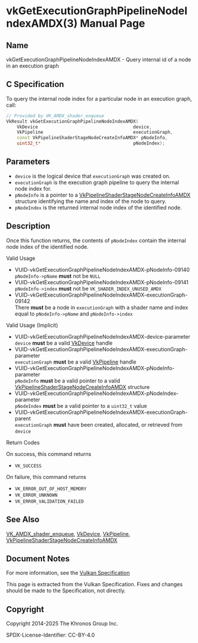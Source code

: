 # vkGetExecutionGraphPipelineNodeIndexAMDX(3) Manual Page

## Name

vkGetExecutionGraphPipelineNodeIndexAMDX - Query internal id of a node in an execution graph



## [](#_c_specification)C Specification

To query the internal node index for a particular node in an execution graph, call:

```c++
// Provided by VK_AMDX_shader_enqueue
VkResult vkGetExecutionGraphPipelineNodeIndexAMDX(
    VkDevice                                    device,
    VkPipeline                                  executionGraph,
    const VkPipelineShaderStageNodeCreateInfoAMDX* pNodeInfo,
    uint32_t*                                   pNodeIndex);
```

## [](#_parameters)Parameters

- `device` is the logical device that `executionGraph` was created on.
- `executionGraph` is the execution graph pipeline to query the internal node index for.
- `pNodeInfo` is a pointer to a [VkPipelineShaderStageNodeCreateInfoAMDX](https://registry.khronos.org/vulkan/specs/latest/man/html/VkPipelineShaderStageNodeCreateInfoAMDX.html) structure identifying the name and index of the node to query.
- `pNodeIndex` is the returned internal node index of the identified node.

## [](#_description)Description

Once this function returns, the contents of `pNodeIndex` contain the internal node index of the identified node.

Valid Usage

- [](#VUID-vkGetExecutionGraphPipelineNodeIndexAMDX-pNodeInfo-09140)VUID-vkGetExecutionGraphPipelineNodeIndexAMDX-pNodeInfo-09140  
  `pNodeInfo->pName` **must** not be `NULL`
- [](#VUID-vkGetExecutionGraphPipelineNodeIndexAMDX-pNodeInfo-09141)VUID-vkGetExecutionGraphPipelineNodeIndexAMDX-pNodeInfo-09141  
  `pNodeInfo->index` **must** not be `VK_SHADER_INDEX_UNUSED_AMDX`
- [](#VUID-vkGetExecutionGraphPipelineNodeIndexAMDX-executionGraph-09142)VUID-vkGetExecutionGraphPipelineNodeIndexAMDX-executionGraph-09142  
  There **must** be a node in `executionGraph` with a shader name and index equal to `pNodeInfo->pName` and `pNodeInfo->index`

Valid Usage (Implicit)

- [](#VUID-vkGetExecutionGraphPipelineNodeIndexAMDX-device-parameter)VUID-vkGetExecutionGraphPipelineNodeIndexAMDX-device-parameter  
  `device` **must** be a valid [VkDevice](https://registry.khronos.org/vulkan/specs/latest/man/html/VkDevice.html) handle
- [](#VUID-vkGetExecutionGraphPipelineNodeIndexAMDX-executionGraph-parameter)VUID-vkGetExecutionGraphPipelineNodeIndexAMDX-executionGraph-parameter  
  `executionGraph` **must** be a valid [VkPipeline](https://registry.khronos.org/vulkan/specs/latest/man/html/VkPipeline.html) handle
- [](#VUID-vkGetExecutionGraphPipelineNodeIndexAMDX-pNodeInfo-parameter)VUID-vkGetExecutionGraphPipelineNodeIndexAMDX-pNodeInfo-parameter  
  `pNodeInfo` **must** be a valid pointer to a valid [VkPipelineShaderStageNodeCreateInfoAMDX](https://registry.khronos.org/vulkan/specs/latest/man/html/VkPipelineShaderStageNodeCreateInfoAMDX.html) structure
- [](#VUID-vkGetExecutionGraphPipelineNodeIndexAMDX-pNodeIndex-parameter)VUID-vkGetExecutionGraphPipelineNodeIndexAMDX-pNodeIndex-parameter  
  `pNodeIndex` **must** be a valid pointer to a `uint32_t` value
- [](#VUID-vkGetExecutionGraphPipelineNodeIndexAMDX-executionGraph-parent)VUID-vkGetExecutionGraphPipelineNodeIndexAMDX-executionGraph-parent  
  `executionGraph` **must** have been created, allocated, or retrieved from `device`

Return Codes

On success, this command returns

- `VK_SUCCESS`

On failure, this command returns

- `VK_ERROR_OUT_OF_HOST_MEMORY`
- `VK_ERROR_UNKNOWN`
- `VK_ERROR_VALIDATION_FAILED`

## [](#_see_also)See Also

[VK\_AMDX\_shader\_enqueue](https://registry.khronos.org/vulkan/specs/latest/man/html/VK_AMDX_shader_enqueue.html), [VkDevice](https://registry.khronos.org/vulkan/specs/latest/man/html/VkDevice.html), [VkPipeline](https://registry.khronos.org/vulkan/specs/latest/man/html/VkPipeline.html), [VkPipelineShaderStageNodeCreateInfoAMDX](https://registry.khronos.org/vulkan/specs/latest/man/html/VkPipelineShaderStageNodeCreateInfoAMDX.html)

## [](#_document_notes)Document Notes

For more information, see the [Vulkan Specification](https://registry.khronos.org/vulkan/specs/latest/html/vkspec.html#vkGetExecutionGraphPipelineNodeIndexAMDX)

This page is extracted from the Vulkan Specification. Fixes and changes should be made to the Specification, not directly.

## [](#_copyright)Copyright

Copyright 2014-2025 The Khronos Group Inc.

SPDX-License-Identifier: CC-BY-4.0